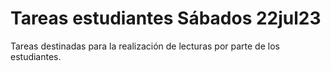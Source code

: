 # Tareas estudiantes Sábados 22jul23

Tareas destinadas para la realización de lecturas por parte de los estudiantes.